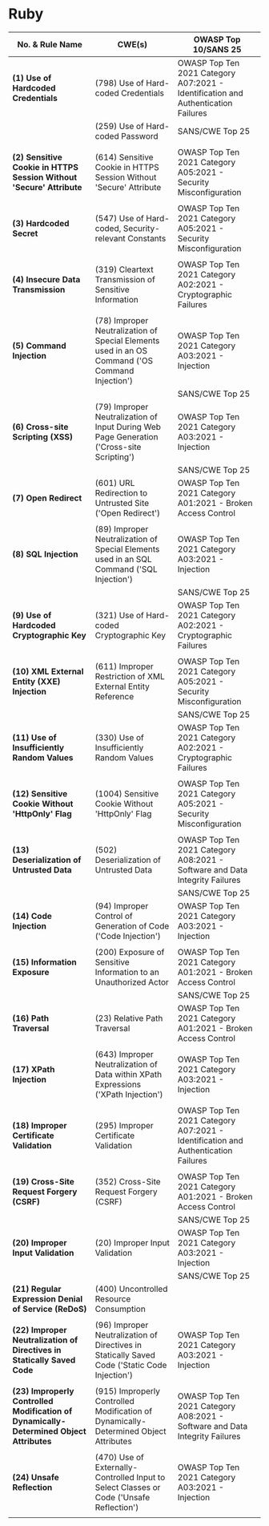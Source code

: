 # Ruby



| No. & Rule Name                                                                         | CWE(s)                                                                                          | OWASP Top 10/SANS 25                                                              |
| --------------------------------------------------------------------------------------- | ----------------------------------------------------------------------------------------------- | --------------------------------------------------------------------------------- |
| **(1) Use of Hardcoded Credentials**                                                    | (798) Use of Hard-coded Credentials                                                             | OWASP Top Ten 2021 Category A07:2021 - Identification and Authentication Failures |
|                                                                                         | (259) Use of Hard-coded Password                                                                | SANS/CWE Top 25                                                                   |
|                                                                                         |                                                                                                 |                                                                                   |
| **(2) Sensitive Cookie in HTTPS Session Without 'Secure' Attribute**                    | (614) Sensitive Cookie in HTTPS Session Without 'Secure' Attribute                              | OWASP Top Ten 2021 Category A05:2021 - Security Misconfiguration                  |
|                                                                                         |                                                                                                 |                                                                                   |
| **(3) Hardcoded Secret**                                                                | (547) Use of Hard-coded, Security-relevant Constants                                            | OWASP Top Ten 2021 Category A05:2021 - Security Misconfiguration                  |
|                                                                                         |                                                                                                 |                                                                                   |
| **(4) Insecure Data Transmission**                                                      | (319) Cleartext Transmission of Sensitive Information                                           | OWASP Top Ten 2021 Category A02:2021 - Cryptographic Failures                     |
|                                                                                         |                                                                                                 |                                                                                   |
| **(5) Command Injection**                                                               | (78) Improper Neutralization of Special Elements used in an OS Command ('OS Command Injection') | OWASP Top Ten 2021 Category A03:2021 - Injection                                  |
|                                                                                         |                                                                                                 | SANS/CWE Top 25                                                                   |
| **(6) Cross-site Scripting (XSS)**                                                      | (79) Improper Neutralization of Input During Web Page Generation ('Cross-site Scripting')       | OWASP Top Ten 2021 Category A03:2021 - Injection                                  |
|                                                                                         |                                                                                                 | SANS/CWE Top 25                                                                   |
| **(7) Open Redirect**                                                                   | (601) URL Redirection to Untrusted Site ('Open Redirect')                                       | OWASP Top Ten 2021 Category A01:2021 - Broken Access Control                      |
|                                                                                         |                                                                                                 |                                                                                   |
| **(8) SQL Injection**                                                                   | (89) Improper Neutralization of Special Elements used in an SQL Command ('SQL Injection')       | OWASP Top Ten 2021 Category A03:2021 - Injection                                  |
|                                                                                         |                                                                                                 | SANS/CWE Top 25                                                                   |
| **(9) Use of Hardcoded Cryptographic Key**                                              | (321) Use of Hard-coded Cryptographic Key                                                       | OWASP Top Ten 2021 Category A02:2021 - Cryptographic Failures                     |
|                                                                                         |                                                                                                 |                                                                                   |
| **(10) XML External Entity (XXE) Injection**                                            | (611) Improper Restriction of XML External Entity Reference                                     | OWASP Top Ten 2021 Category A05:2021 - Security Misconfiguration                  |
|                                                                                         |                                                                                                 | SANS/CWE Top 25                                                                   |
| **(11) Use of Insufficiently Random Values**                                            | (330) Use of Insufficiently Random Values                                                       | OWASP Top Ten 2021 Category A02:2021 - Cryptographic Failures                     |
|                                                                                         |                                                                                                 |                                                                                   |
| **(12) Sensitive Cookie Without 'HttpOnly' Flag**                                       | (1004) Sensitive Cookie Without 'HttpOnly' Flag                                                 | OWASP Top Ten 2021 Category A05:2021 - Security Misconfiguration                  |
|                                                                                         |                                                                                                 |                                                                                   |
| **(13) Deserialization of Untrusted Data**                                              | (502) Deserialization of Untrusted Data                                                         | OWASP Top Ten 2021 Category A08:2021 - Software and Data Integrity Failures       |
|                                                                                         |                                                                                                 | SANS/CWE Top 25                                                                   |
| **(14) Code Injection**                                                                 | (94) Improper Control of Generation of Code ('Code Injection')                                  | OWASP Top Ten 2021 Category A03:2021 - Injection                                  |
|                                                                                         |                                                                                                 |                                                                                   |
| **(15) Information Exposure**                                                           | (200) Exposure of Sensitive Information to an Unauthorized Actor                                | OWASP Top Ten 2021 Category A01:2021 - Broken Access Control                      |
|                                                                                         |                                                                                                 | SANS/CWE Top 25                                                                   |
| **(16) Path Traversal**                                                                 | (23) Relative Path Traversal                                                                    | OWASP Top Ten 2021 Category A01:2021 - Broken Access Control                      |
|                                                                                         |                                                                                                 |                                                                                   |
| **(17) XPath Injection**                                                                | (643) Improper Neutralization of Data within XPath Expressions ('XPath Injection')              | OWASP Top Ten 2021 Category A03:2021 - Injection                                  |
|                                                                                         |                                                                                                 |                                                                                   |
| **(18) Improper Certificate Validation**                                                | (295) Improper Certificate Validation                                                           | OWASP Top Ten 2021 Category A07:2021 - Identification and Authentication Failures |
|                                                                                         |                                                                                                 |                                                                                   |
| **(19) Cross-Site Request Forgery (CSRF)**                                              | (352) Cross-Site Request Forgery (CSRF)                                                         | OWASP Top Ten 2021 Category A01:2021 - Broken Access Control                      |
|                                                                                         |                                                                                                 | SANS/CWE Top 25                                                                   |
| **(20) Improper Input Validation**                                                      | (20) Improper Input Validation                                                                  | OWASP Top Ten 2021 Category A03:2021 - Injection                                  |
|                                                                                         |                                                                                                 | SANS/CWE Top 25                                                                   |
| **(21) Regular Expression Denial of Service (ReDoS)**                                   | (400) Uncontrolled Resource Consumption                                                         |                                                                                   |
|                                                                                         |                                                                                                 |                                                                                   |
| **(22) Improper Neutralization of Directives in Statically Saved Code**                 | (96) Improper Neutralization of Directives in Statically Saved Code ('Static Code Injection')   | OWASP Top Ten 2021 Category A03:2021 - Injection                                  |
|                                                                                         |                                                                                                 |                                                                                   |
| **(23) Improperly Controlled Modification of Dynamically-Determined Object Attributes** | (915) Improperly Controlled Modification of Dynamically-Determined Object Attributes            | OWASP Top Ten 2021 Category A08:2021 - Software and Data Integrity Failures       |
|                                                                                         |                                                                                                 |                                                                                   |
| **(24) Unsafe Reflection**                                                              | (470) Use of Externally-Controlled Input to Select Classes or Code ('Unsafe Reflection')        | OWASP Top Ten 2021 Category A03:2021 - Injection                                  |
|                                                                                         |                                                                                                 |                                                                                   |
